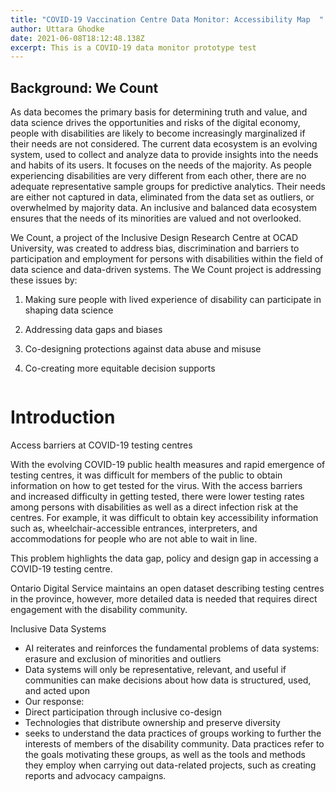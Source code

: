 ```yaml
---
title: "COVID-19 Vaccination Centre Data Monitor: Accessibility Map  "
author: Uttara Ghodke
date: 2021-06-08T18:12:48.138Z
excerpt: This is a COVID-19 data monitor prototype test
---
```

<!--StartFragment-->

## Background: We Count 

As data becomes the primary basis for determining truth and value, and data science drives the opportunities and risks of the digital economy, people with disabilities are likely to become increasingly marginalized if their needs are not considered. The current data ecosystem is an evolving system, used to collect and analyze data to provide insights into the needs and habits of its users. It focuses on the needs of the majority. As people experiencing disabilities are very different from each other, there are no adequate representative sample groups for predictive analytics. Their needs are either not captured in data, eliminated from the data set as outliers, or overwhelmed by majority data. An inclusive and balanced data ecosystem ensures that the needs of its minorities are valued and not overlooked. 

We Count, a project of the Inclusive Design Research Centre at OCAD University, was created to address bias, discrimination and barriers to participation and employment for persons with disabilities within the field of data science and data-driven systems. The We Count project is addressing these issues by: 

1. Making sure people with lived experience of disability can participate in shaping data science 
2. Addressing data gaps and biases 
3. Co-designing protections against data abuse and misuse 
4. Co-creating more equitable decision supports  

   ![]()

# Introduction 

Access barriers at COVID-19 testing centres​ 

With the evolving COVID-19 public health measures and rapid emergence of testing centres, it was difficult for members of the public to obtain information on how to get tested for the virus. With the access barriers and increased difficulty in getting tested, there were lower testing rates among persons with disabilities as well as a direct infection risk at the centres. For example, it was difficult to obtain key accessibility information such as, wheelchair-accessible entrances, interpreters, and accommodations for people who are not able to wait in line.  

This problem highlights the data gap, policy and design gap​ in accessing a COVID-19 testing centre.  

Ontario Digital Service maintains an open dataset describing testing centres in the province​, however, more detailed data is needed that requires direct engagement with the disability community. 

Inclusive Data Systems 

* AI reiterates and reinforces the fundamental problems of data systems: erasure and exclusion of minorities and outliers​ 
* Data systems will only be representative, relevant, and useful if communities can make decisions about how data is structured, used, and acted upon​ 
* Our response: ​ 
* Direct participation through inclusive co-design ​ 
* Technologies that distribute ownership and preserve diversity​ 
* seeks to understand the data practices of groups working to further the interests of members of the disability community. Data practices refer to the goals motivating these groups, as well as the tools and methods they employ when carrying out data-related projects, such as creating reports and advocacy campaigns. 

<!--EndFragment-->